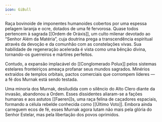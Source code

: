 ```yaml
---
icon: GiBull
---
```

Raça bovinoide de imponentes humanoides cobertos por uma espessa pelagem laranja e ocre, dotados de uma fé fervorosa. Quase todos pertencem à sagrada [[Ordem de Oráxis]], um culto milenar devotado ao “Senhor Além da Matéria”, cuja doutrina prega a transcendência espiritual através da devoção e da comunhão com as constelações vivas. Sua habilidade de regeneração acelerada é vista como uma bênção divina, tornando-os guerreiros e mártires perfeitos.

Contudo, a expansão implacável do [[Conglomerado Polux]] pelos sistemas estelares fronteiriços ameaça profanar seus mundos sagrados. Minérios extraídos de templos orbitais, pactos comerciais que corrompem líderes — a fé dos Murnak está sendo testada.

Uma minoria dos Murnak, desiludida com o silêncio do Alto Clero diante da invasão, abandonou a Ordem. Esses dissidentes aliaram-se a fações humanas e aos astutos [[Faeren]]s, uma raça felina de caçadores espaciais, formando a célula rebelde conhecida como [[Último Voto]]. Embora ainda carreguem ecos de fé, esses Murnak agora lutam não mais pela glória do Senhor Estelar, mas pela libertação dos povos oprimidos.